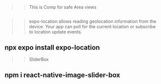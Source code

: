 >> This is Comp for safe Area views
## <SafeAreaView />

>> expo-location allows reading geolocation information from the device. Your app can poll for the current location or subscribe to location update events.

## npx expo install expo-location
>> SliderBox
## npm i react-native-image-slider-box